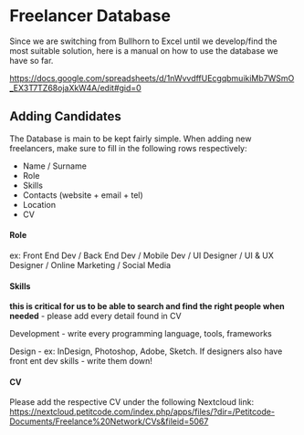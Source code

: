 <!-- TITLE: Freelancer Database -->
<!-- SUBTITLE: A quick summary of Freelancer Database -->

# Freelancer Database

Since we are switching from Bullhorn to Excel until we develop/find the most suitable solution, here is a manual on how to use the database we have so far.

https://docs.google.com/spreadsheets/d/1nWvvdffUEcgqbmuikiMb7WSmO_EX3T7TZ68ojaXkW4A/edit#gid=0

## Adding Candidates

The Database is main to be kept fairly simple. When adding new freelancers, make sure to fill in the following rows respectively:

* Name / Surname
* Role
* Skills
* Contacts (website + email + tel)
* Location
* CV


#### Role

ex: Front End Dev / Back End Dev / Mobile Dev / UI Designer / UI & UX Designer / Online Marketing / Social Media 


#### Skills

**this is critical for us to be able to search and find the right people when needed** - please add every detail found in CV

Development - write every programming language, tools, frameworks

Design - ex: InDesign, Photoshop, Adobe, Sketch. If designers also have front ent dev skills - write them down!

#### CV

Please add the respective CV under the following Nextcloud link: https://nextcloud.petitcode.com/index.php/apps/files/?dir=/Petitcode-Documents/Freelance%20Network/CVs&fileid=5067
